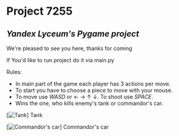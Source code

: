 # Project 7255
## _Yandex Lyceum's Pygame project_

We're pleased to see you here, thanks for coming

If You'd like to run project do it via main.py

Rules:

-  In main part of the game each player has 3 actions per move. 
-  To start you have to choose a piece to move with your mouse.
-  To move use _WASD_ or ← → ↑ ↓. To shoot use _SPACE_.
- Wins the one, who kills enemy's tank or commandor's car.


[![Tank](https://github.com/AgoS01/Project_7255/blob/develop/data/7.png?raw=true)]
Tank

[![Commandor's car](https://github.com/AgoS01/Project_7255/blob/develop/data/9.png?raw=true)]
Commandor's car
